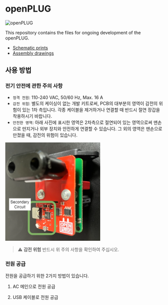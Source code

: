# openPLUG

![openPLUG](./resources/openPLUG_pic.png)

This repository contains the files for ongoing development of the openPLUG.

- [Schematic prints](./PCB%20design/Schematic%20Prints.PDF)
- [Assembly drawings](./PCB%20design/Assembly%20Drawings_pic.PDF)

## 사용 방법

### 전기 안전에 관한 주의 사항

- `정격 전원`: 110-240 VAC, 50/60 Hz, Max. 16 A
- `감전 위험`: 별도의 케이싱이 없는 개발 키트로써, PCB의 대부분의 영역이 감전의 위험이 있는 1차 측입니다. 각종 케이블을 제거하거나 연결할 때 반드시 절연 장갑을 착용하시기 바랍니다.
- `안전한 영역`: 아래 사진에 표시한 영역은 2차측으로 절연되어 있는 영역으로써 맨손으로 만지거나 외부 장치와 안전하게 연결할 수 있습니다. 그 외의 영역은 맨손으로 만졌을 때, 감전의 위험이 있습니다.

<img src="./resources/openPLUG_secondary.png" width="300"></img>

> :warning: **감전 위험** 반드시 위 주의 사항을 확인하여 주십시오.

### 전원 공급

전원을 공급하기 위한 2가지 방법이 있습니다.

1. AC 메인으로 전원 공급

2. USB 케이블로 전원 공급
